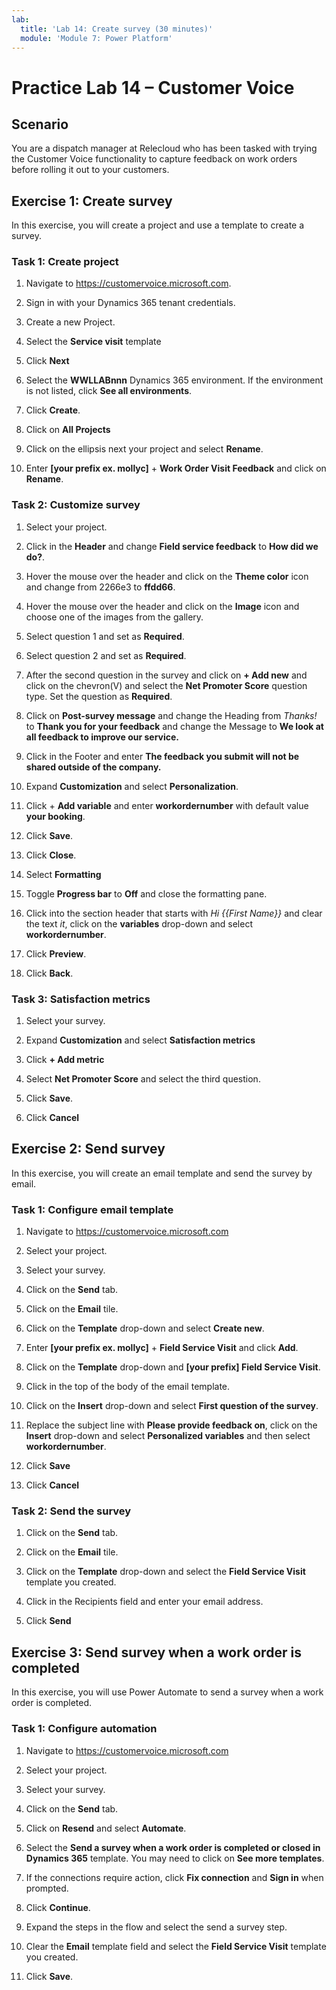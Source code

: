 ```yaml
---
lab:
  title: 'Lab 14: Create survey (30 minutes)'
  module: 'Module 7: Power Platform'
---
```


# Practice Lab 14 – Customer Voice

## Scenario

You are a dispatch manager at Relecloud who has been tasked with trying the Customer Voice functionality to capture feedback on work orders before rolling it out to your customers.

## Exercise 1: Create survey

In this exercise, you will create a project and use a template to create a survey.

### Task 1: Create project

1. Navigate to <https://customervoice.microsoft.com>.

1. Sign in with your Dynamics 365 tenant credentials.

1. Create a new Project.

1. Select the **Service visit** template

1. Click **Next**

1. Select the **WWLLABnnn** Dynamics 365 environment. If the environment is not listed, click **See all environments**.

1. Click **Create**.

1. Click on **All Projects**

1. Click on the ellipsis next your project and select **Rename**.

1. Enter **[your prefix ex. mollyc]** + **Work Order Visit Feedback** and click on **Rename**.

### Task 2: Customize survey

1. Select your project.

1. Click in the **Header** and change **Field service feedback** to **How did we do?**.

1. Hover the mouse over the header and click on the **Theme color** icon and change from 2266e3 to **ffdd66**.

1. Hover the mouse over the header and click on the **Image** icon and choose one of the images from the gallery.

1. Select question 1 and set as **Required**.

1. Select question 2 and set as **Required**.

1. After the second question in the survey and click on **+ Add new** and click on the chevron(V) and select the **Net Promoter Score** question type. Set the question as **Required**.

1. Click on **Post-survey message** and change the Heading from *Thanks!* to **Thank you for your feedback** and change the Message to **We look at all feedback to improve our service.**

1. Click in the Footer and enter **The feedback you submit will not be shared outside of the company.**

1. Expand **Customization** and select **Personalization**.

1. Click + **Add variable** and enter **workordernumber** with default value **your booking**.

1. Click **Save**.

1. Click **Close**.

1. Select **Formatting**

1. Toggle **Progress bar** to **Off** and close the formatting pane.

1. Click into the section header that starts with *Hi {{First Name}}* and clear the text *it*, click on the **variables** drop-down and select **workordernumber**.

1. Click **Preview**.

1. Click **Back**.

### Task 3: Satisfaction metrics

1. Select your survey.

1. Expand **Customization** and select **Satisfaction metrics**

1. Click **+ Add metric**

1. Select **Net Promoter Score** and select the third question.

1. Click **Save**.

1. Click **Cancel**

## Exercise 2: Send survey

In this exercise, you will create an email template and send the survey by email.

### Task 1: Configure email template

1. Navigate to <https://customervoice.microsoft.com>

1. Select your project.

1. Select your survey.

1. Click on the **Send** tab.

1. Click on the **Email** tile.

1. Click on the **Template** drop-down and select **Create new**.

1. Enter **[your prefix ex. mollyc]** + **Field Service Visit** and click **Add**.

1. Click on the **Template** drop-down and **[your prefix] Field Service Visit**.

1. Click in the top of the body of the email template.

1. Click on the **Insert** drop-down and select **First question of the survey**.

1. Replace the subject line with **Please provide feedback on**, click on the **Insert** drop-down and select **Personalized variables** and then select **workordernumber**.

1. Click **Save**

1. Click **Cancel**

### Task 2: Send the survey

1. Click on the **Send** tab.

2. Click on the **Email** tile.

3. Click on the **Template** drop-down and select the **Field Service Visit** template you created.

4. Click in the Recipients field and enter your email address.

5. Click **Send**

## Exercise 3: Send survey when a work order is completed

In this exercise, you will use Power Automate to send a survey when a work order is completed.

### Task 1: Configure automation

1. Navigate to <https://customervoice.microsoft.com>

1. Select your project.

1. Select your survey.

1. Click on the **Send** tab.

1. Click on **Resend** and select **Automate**.

1. Select the **Send a survey when a work order is completed or closed in Dynamics 365** template. You may need to click on **See more templates**.

1. If the connections require action, click **Fix connection** and **Sign in** when prompted.

1. Click **Continue**.

1. Expand the steps in the flow and select the send a survey step.

1. Clear the **Email** template field and select the **Field Service Visit** template you created.

1. Click **Save**.
